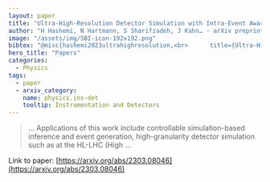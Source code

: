 ```yaml
---
layout: paper
title: "Ultra-High-Resolution Detector Simulation with Intra-Event Aware GAN and Self-Supervised Relational Reasoning"
author: "H Hashemi, N Hartmann, S Sharifzadeh, J Kahn… - arXiv preprint arXiv …, 2023 - arxiv.org"
image: "/assets/img/SBI-icon-192x192.png"
bibtex: "@misc{hashemi2023ultrahighresolution,<br>      title={Ultra-High-Resolution Detector Simulation with Intra-Event Aware GAN and Self-Supervised Relational Reasoning}, <br>      author={Hosein Hashemi and Nikolai Hartmann and Sahand Sharifzadeh and James Kahn and Thomas Kuhr},<br>      year={2023},<br>      eprint={2303.08046},<br>      archivePrefix={arXiv},<br>      primaryClass={physics.ins-det}<br>}"
hero_title: "Papers"
categories:
  - Physics
tags:
  - paper
  - arxiv_category:
    name: physics.ins-det
    tooltip: Instrumentation and Detectors
---
```

>… Applications of this work include controllable simulation-based inference and event generation, high-granularity detector simulation such as at the HL-LHC (High …

Link to paper: [https://arxiv.org/abs/2303.08046](https://arxiv.org/abs/2303.08046)


